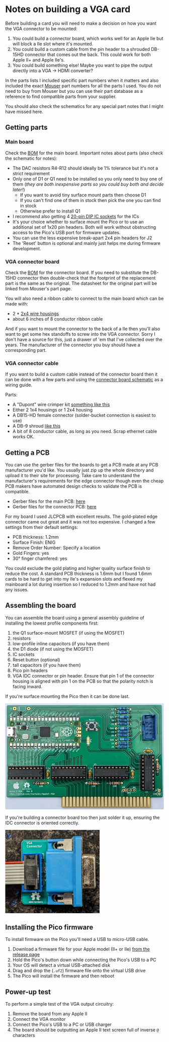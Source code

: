 # Notes on building a VGA card

Before building a card you will need to make a decision on how you want the VGA connector to be mounted:

1. You could build a connector board, which works well for an Apple IIe but will block a IIe slot where it's mounted.
2. You could build a custom cable from the pin header to a shrouded DB-15HD connector that comes out the back.
   This could work for both Apple II+ and Apple IIe's.
3. You could build something else! Maybe you want to pipe the output directly into a VGA -> HDMI converter?

In the parts lists I included specific part numbers when it matters and also included the exact
[Mouser](https://www.mouser.com/) part numbers for all the parts I used. You do not need to buy from Mouser but you
can use their part database as a reference to find compatible parts from your supplier.

You should also check the schematics for any special part notes that I might have missed here.


## Getting parts

### Main board

Check the [BOM](../AppleVGA/AppleVGA_BOM.csv) for the main board. Important notes about parts (also check the
schematic for notes):

 * The DAC resistors R4-R12 should ideally be 1% tolerance but it's not a strict requirement
 * Only one of D1 or Q1 need to be installed so you only need to buy one of them (_they are both inexpensive
   parts so you could buy both and decide later!_)
   * If you want to avoid tiny surface mount parts then choose D1
   * If you can't find one of them in stock then pick the one you can find in stock
   * Otherwise prefer to install Q1
 * I recommend also getting 4 [20-pin DIP IC sockets](https://www.mouser.com/ProductDetail/571-1-2199298-6) for the ICs
 * It's your choice whether to surface mount the Pico or to use an additional set of 1x20 pin headers. Both will work
   without obstructing access to the Pico's USB port for firmware updates.
 * You can use the less expensive break-apart 2x4 pin headers for J2
 * The 'Reset' button is optional and mainly just helps me during firmware development.


### VGA connector board

Check the [BOM](../AppleVGA-Connector/AppleVGA-Connector_BOM.csv) for the connector board. If you need to
substitute the DB-15HD connector then double-check that the footprint of the replacement part is the same as
the original. The datasheet for the original part will be linked from Mouser's part page.

You will also need a ribbon cable to connect to the main board which can be made with:
 * 2 * [2x4 wire housings](https://www.mouser.com/ProductDetail/710-61200823021)
 * about 6 inches of 8 conductor ribbon cable

And if you want to mount the connector to the back of a IIe then you'll also want to get some hex standoffs to
screw into the VGA connector. Sorry I don't have a source for this, just a drawer of 'em that I've collected
over the years. The manufacturer of the connector you buy should have a corresponding part.


### VGA connector cable

If you want to build a custom cable instead of the connector board then it can be done with a few parts
and using the [connector board schematic](../AppleVGA-Connector/AppleVGA-Connector.pdf) as a wiring guide.

Parts:
 * A "Dupont" wire crimper kit [something like this](https://www.amazon.com/gp/product/B07VQ6YNSC)
 * Either 2 1x4 housings or 1 2x4 housing
 * A DB15-HD female connector (solder-bucket connection is easiest to use)
 * A DB-9 shroud [like this](https://www.mouser.com/ProductDetail/601-40-9709H)
 * A bit of 8 conductor cable, as long as you need. Scrap ethernet cable works OK.


## Getting a PCB

You can use the gerber files for the boards to get a PCB made at any PCB manufacturer you'd like. You usually
just zip up the whole directory and upload it to their site for processing. Take care to understand the
manufacturer's requirements for the edge connector though even the cheap PCB makers have automated design checks
to validate the PCB is compatible.

 * Gerber files for the main PCB: [here](../AppleVGA/outputs)
 * Gerber files for the connector PCB: [here](../AppleVGA-Connector/outputs)

For my board I used JLCPCB with excellent results. The gold-plated edge connector came out great and it was
not too expensive. I changed a few settings from their default settings:

 * PCB thickness: 1.2mm
 * Surface Finish: ENIG
 * Remove Order Number: Specify a location
 * Gold Fingers: yes
 * 30° finger chamfered: yes

You could exclude the gold plating and higher quality surface finish to reduce the cost. A standard PCB thickness
is 1.6mm but I found 1.6mm cards to be hard to get into my IIe's expansion slots and flexed my mainboard a lot during
insertion so I reduced to 1.2mm and have not had any issues.


## Assembling the board

You can assemble the board using a general assembly guideline of installing the lowest profile components first:

1. the Q1 surface-mount MOSFET (if using the MOSFET)
2. resistors
3. low-profile inline capacitors (if you have them)
4. the D1 diode (if not using the MOSFET)
5. IC sockets
6. Reset button (optional)
7. tall capacitors (if you have them)
8. Pico pin headers
9. VGA IDC connector or pin header. Ensure that pin 1 of the connector housing is aligned with pin 1 on the PCB
   so that the polarity notch is facing inward.

If you're surface mounting the Pico then it can be done last.

![Main board image](board_rev_b.jpg)

If you're building a connector board too then just solder it up, ensuring the IDC connector is oriented correctly.

![Connector board image](connector_board.jpg)


## Installing the Pico firmware

To install firmware on the Pico you'll need a USB to micro-USB cable.

1. Download a firmware file for your Apple model (II+ or IIe)
   [from the release page](https://github.com/markadev/AppleII-VGA/releases)
2. Hold the Pico's button down while connecting the Pico's USB to a PC
3. Your OS will detect a virtual USB-attached disk
4. Drag and drop the (`.uf2`) firmware file onto the virtual USB drive 
5. The Pico will install the firmware and then reboot


## Power-up test

To perform a simple test of the VGA output circuitry:

1. Remove the board from any Apple II
2. Connect the VGA monitor
3. Connect the Pico's USB to a PC or USB charger
4. The board should be outputting an Apple II text screen full of inverse `@` characters
